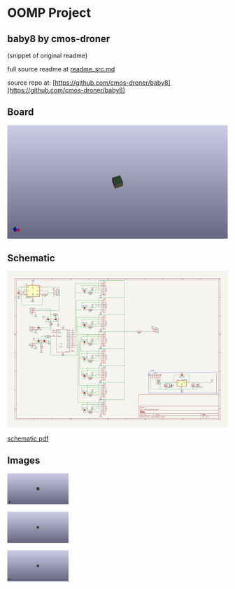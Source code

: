 # OOMP Project  
## baby8  by cmos-droner  
  
(snippet of original readme)  
  
  
  full source readme at [readme_src.md](readme_src.md)  
  
source repo at: [https://github.com/cmos-droner/baby8](https://github.com/cmos-droner/baby8)  
## Board  
  
[![working_3d.png](working_3d_600.png)](working_3d.png)  
## Schematic  
  
[![working_schematic.png](working_schematic_600.png)](working_schematic.png)  
  
[schematic pdf](working_schematic.pdf)  
## Images  
  
[![working_3d.png](working_3d_140.png)](working_3d.png)  
  
[![working_3d_back.png](working_3d_back_140.png)](working_3d_back.png)  
  
[![working_3d_front.png](working_3d_front_140.png)](working_3d_front.png)  
